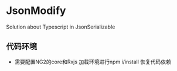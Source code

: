 # JsonModify
Solution about Typescript in JsonSerializable 


## 代码环境
* 需要配置NG2的core和Rxjs 加载环境进行npm i/install 恢复代码依赖